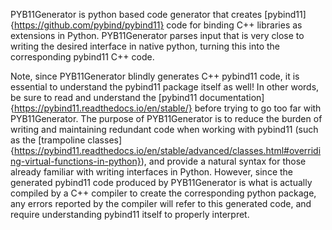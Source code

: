 PYB11Generator is python based code generator that creates [pybind11]{https://github.com/pybind/pybind11} code for binding C++ libraries as extensions in Python. PYB11Generator parses input that is very close to writing the desired interface in native python, turning this into the corresponding pybind11 C++ code.

Note, since PYB11Generator blindly generates C++ pybind11 code, it is essential to understand the pybind11 package itself as well!  In other words, be sure to read and understand the [pybind11 documentation]{https://pybind11.readthedocs.io/en/stable/} before trying to go too far with PYB11Generator.  The purpose of PYB11Generator is to reduce the burden of writing and maintaining redundant code when working with pybind11 (such as the [trampoline classes]{https://pybind11.readthedocs.io/en/stable/advanced/classes.html#overriding-virtual-functions-in-python}), and provide a natural syntax for those already familiar with writing interfaces in Python.  However, since the generated pybind11 code produced by PYB11Generator is what is actually compiled by a C++ compiler to create the corresponding python package, any errors reported by the compiler will refer to this generated code, and require understanding pybind11 itself to properly interpret.
